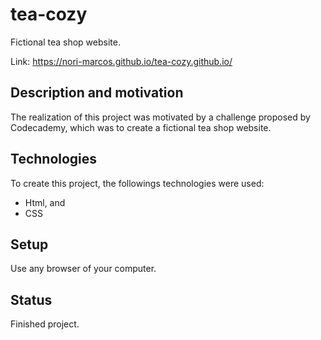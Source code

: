 # tea-cozy

Fictional tea shop website.

Link:
https://nori-marcos.github.io/tea-cozy.github.io/

## Description and motivation

The realization of this project was motivated by a challenge proposed by Codecademy, which was to create a fictional tea shop website.

## Technologies

To create this project, the followings technologies were used:

- Html, and
- CSS

## Setup

Use any browser of your computer.

## Status

Finished project.
